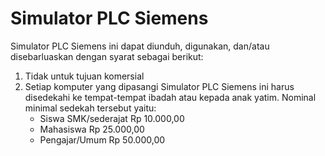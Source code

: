 # Simulator PLC Siemens
Simulator PLC Siemens ini dapat diunduh, digunakan, dan/atau disebarluaskan dengan syarat sebagai berikut:
1. Tidak untuk tujuan komersial
2. Setiap komputer yang dipasangi Simulator PLC Siemens ini harus
   disedekahi ke tempat-tempat ibadah atau kepada anak yatim.
   Nominal minimal sedekah tersebut yaitu:
   - Siswa SMK/sederajat   Rp 10.000,00
   - Mahasiswa             Rp 25.000,00
   - Pengajar/Umum         Rp 50.000,00

